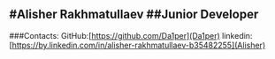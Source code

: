 #Alisher Rakhmatullaev
##Junior Developer 
---
###Contacts:
    GitHub:[https://github.com/Da1per](Da1per)
    linkedin:[https://by.linkedin.com/in/alisher-rakhmatullaev-b35482255](Alisher)
    

